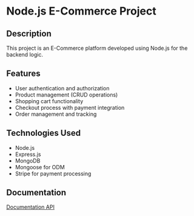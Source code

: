 # Node.js E-Commerce Project

## Description
This project is an E-Commerce platform developed using Node.js for the backend logic.

## Features
- User authentication and authorization
- Product management (CRUD operations)
- Shopping cart functionality
- Checkout process with payment integration
- Order management and tracking

## Technologies Used
- Node.js
- Express.js
- MongoDB
- Mongoose for ODM
- Stripe for payment processing

## Documentation

[Documentation API ](https://documenter.getpostman.com/view/26797226/2sA2xnw9fT)
